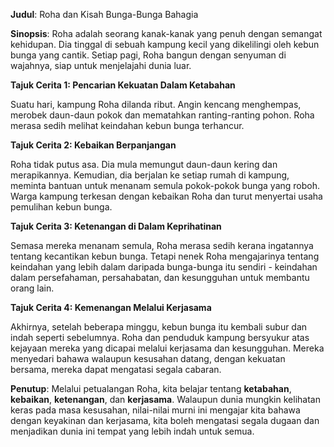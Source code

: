 **Judul**: Roha dan Kisah Bunga-Bunga Bahagia

**Sinopsis**:
Roha adalah seorang kanak-kanak yang penuh dengan semangat kehidupan. Dia tinggal di sebuah kampung kecil yang dikelilingi oleh kebun bunga yang cantik. Setiap pagi, Roha bangun dengan senyuman di wajahnya, siap untuk menjelajahi dunia luar.

**Tajuk Cerita 1: Pencarian Kekuatan Dalam Ketabahan**

Suatu hari, kampung Roha dilanda ribut. Angin kencang menghempas, merobek daun-daun pokok dan mematahkan ranting-ranting pohon. Roha merasa sedih melihat keindahan kebun bunga terhancur.

**Tajuk Cerita 2: Kebaikan Berpanjangan**

Roha tidak putus asa. Dia mula memungut daun-daun kering dan merapikannya. Kemudian, dia berjalan ke setiap rumah di kampung, meminta bantuan untuk menanam semula pokok-pokok bunga yang roboh. Warga kampung terkesan dengan kebaikan Roha dan turut menyertai usaha pemulihan kebun bunga.

**Tajuk Cerita 3: Ketenangan di Dalam Keprihatinan**

Semasa mereka menanam semula, Roha merasa sedih kerana ingatannya tentang kecantikan kebun bunga. Tetapi nenek Roha mengajarinya tentang keindahan yang lebih dalam daripada bunga-bunga itu sendiri - keindahan dalam persefahaman, persahabatan, dan kesungguhan untuk membantu orang lain.

**Tajuk Cerita 4: Kemenangan Melalui Kerjasama**

Akhirnya, setelah beberapa minggu, kebun bunga itu kembali subur dan indah seperti sebelumnya. Roha dan penduduk kampung bersyukur atas kejayaan mereka yang dicapai melalui kerjasama dan kesungguhan. Mereka menyedari bahawa walaupun kesusahan datang, dengan kekuatan bersama, mereka dapat mengatasi segala cabaran.

**Penutup**:
Melalui petualangan Roha, kita belajar tentang **ketabahan**, **kebaikan**, **ketenangan**, dan **kerjasama**. Walaupun dunia mungkin kelihatan keras pada masa kesusahan, nilai-nilai murni ini mengajar kita bahawa dengan keyakinan dan kerjasama, kita boleh mengatasi segala dugaan dan menjadikan dunia ini tempat yang lebih indah untuk semua.
